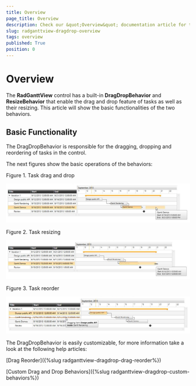 ```yaml
---
title: Overview
page_title: Overview
description: Check our &quot;Overview&quot; documentation article for the RadGanttView WPF control.
slug: radganttview-dragdrop-overview
tags: overview
published: True
position: 0
---
```


# Overview

The __RadGanttView__ control has a built-in __DragDropBehavior__ and __ResizeBehavior__ that enable the drag and drop feature of tasks as well as their resizing. This article will show the basic functionalities of the two behaviors.

## Basic Functionality

The DragDropBehavior is responsible for the dragging, dropping and reordering of tasks in the control.

The next figures show the basic operations of the behaviors:

Figure 1. Task drag and drop

![radganttview-dragdrop-overview-1](images/radganttview-dragdrop-overview-1.jpg)

Figure 2. Task resizing

![radganttview-dragdrop-overview-2](images/radganttview-dragdrop-overview-2.jpg)

 Figure 3. Task reorder
 
 ![radganttview-dragdrop-overview-3](images/radganttview-dragdrop-overview-3.jpg)

The DragDropBehavior is easily customizable, for more information take a look at the following help articles:

[Drag Reorder]({%slug radganttview-dragdrop-drag-reorder%})

[Custom Drag and Drop Behaviors]({%slug radganttview-dragdrop-custom-behaviors%})